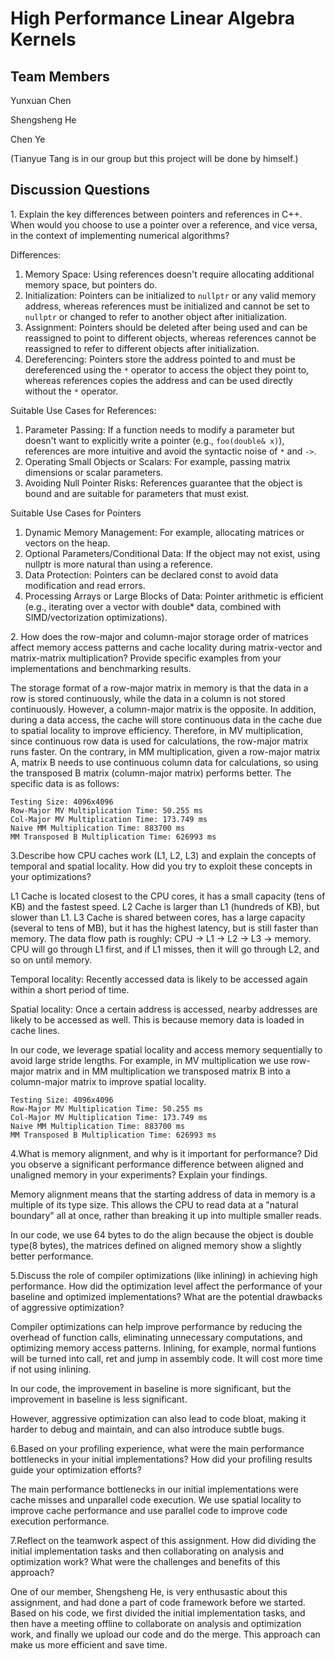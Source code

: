 # High Performance Linear Algebra Kernels

## Team Members

Yunxuan Chen

Shengsheng He

Chen Ye

(Tianyue Tang is in our group but this project will be done by himself.)

## Discussion Questions

$1.$ Explain the key differences between pointers and references in C++. When would you choose to use a pointer over a reference, and vice versa, in the context of implementing numerical algorithms?

Differences:

1. Memory Space: Using references doesn't require allocating additional memory space, but pointers do.
2. Initialization: Pointers can be initialized to `nullptr` or any valid memory address, whereas references must be initialized and cannot be set to `nullptr` or changed to refer to another object after initialization.
3. Assignment: Pointers should be deleted after being used and can be reassigned to point to different objects, whereas references cannot be reassigned to refer to different objects after initialization.
4. Dereferencing: Pointers store the address pointed to and must be dereferenced using the `*` operator to access the object they point to, whereas references copies the address and can be used directly without the `*` operator.

Suitable Use Cases for References:

1. Parameter Passing: If a function needs to modify a parameter but doesn't want to explicitly write a pointer (e.g., `foo(double& x)`), references are more intuitive and avoid the syntactic noise of `*` and `->`.
2. Operating Small Objects or Scalars: For example, passing matrix dimensions or scalar parameters.
3. Avoiding Null Pointer Risks: References guarantee that the object is bound and are suitable for parameters that must exist.

Suitable Use Cases for Pointers

1. Dynamic Memory Management: For example, allocating matrices or vectors on the heap.
2. Optional Parameters/Conditional Data: If the object may not exist, using nullptr is more natural than using a reference.
3. Data Protection: Pointers can be declared const to avoid data modification and read errors.
4. Processing Arrays or Large Blocks of Data: Pointer arithmetic is efficient (e.g., iterating over a vector with double* data, combined with SIMD/vectorization optimizations).

$2.$ How does the row-major and column-major storage order of matrices affect memory access patterns and cache locality during matrix-vector and matrix-matrix multiplication? Provide specific examples from your implementations and benchmarking results.

The storage format of a row-major matrix in memory is that the data in a row is stored continuously, while the data in a column is not stored continuously. However, a column-major matrix is the opposite. In addition, during a data access, the cache will store continuous data in the cache due to spatial locality to improve efficiency. Therefore, in MV multiplication, since continuous row data is used for calculations, the row-major matrix runs faster. On the contrary, in MM multiplication, given a row-major matrix A, matrix B needs to use continuous column data for calculations, so using the transposed B matrix (column-major matrix) performs better. The specific data is as follows:

```
Testing Size: 4096x4096
Row-Major MV Multiplication Time: 50.255 ms
Col-Major MV Multiplication Time: 173.749 ms
Naive MM Multiplication Time: 883700 ms
MM Transposed B Multiplication Time: 626993 ms
```

$3.$Describe how CPU caches work (L1, L2, L3) and explain the concepts of temporal and spatial locality. How did you try to exploit these concepts in your optimizations?

L1 Cache is located closest to the CPU cores, it has a small capacity (tens of KB) and the fastest speed. L2 Cache is larger than L1 (hundreds of KB), but slower than L1. L3 Cache is shared between cores, has a large capacity (several to tens of MB), but it has the highest latency, but is still faster than memory. The data flow path is roughly: CPU → L1 → L2 → L3 → memory. CPU will go through L1 first, and if L1 misses, then it will go through L2, and so on until memory.

Temporal locality: Recently accessed data is likely to be accessed again within a short period of time.

Spatial locality: Once a certain address is accessed, nearby addresses are likely to be accessed as well. This is because memory data is loaded in cache lines.

In our code, we leverage spatial locality and access memory sequentially to avoid large stride lengths. For example, in MV multiplication we use row-major matrix and in MM multiplication we transposed matrix B into a column-major matrix to improve spatial locality.

```
Testing Size: 4096x4096
Row-Major MV Multiplication Time: 50.255 ms
Col-Major MV Multiplication Time: 173.749 ms
Naive MM Multiplication Time: 883700 ms
MM Transposed B Multiplication Time: 626993 ms
```

$4.$What is memory alignment, and why is it important for performance? Did you observe a significant performance difference between aligned and unaligned memory in your experiments? Explain your findings.

Memory alignment means that the starting address of data in memory is a multiple of its type size. This allows the CPU to read data at a "natural boundary" all at once, rather than breaking it up into multiple smaller reads.

In our code, we use 64 bytes to do the align because the object is double type(8 bytes), the matrices defined on aligned memory show a slightly better performance.

$5.$Discuss the role of compiler optimizations (like inlining) in achieving high performance. How did the optimization level affect the performance of your baseline and optimized implementations? What are the potential drawbacks of aggressive optimization?

Compiler optimizations can help improve performance by reducing the overhead of function calls, eliminating unnecessary computations, and optimizing memory access patterns. Inlining, for example, normal funtions will be turned into call, ret and jump in assembly code. It will cost more time if not using inlining.

In our code, the improvement in baseline is more significant, but the improvement in baseline is less significant.

However, aggressive optimization can also lead to code bloat, making it harder to debug and maintain, and can also introduce subtle bugs.

$6.$Based on your profiling experience, what were the main performance bottlenecks in your initial implementations? How did your profiling results guide your optimization efforts?

The main performance bottlenecks in our initial implementations were cache misses and unparallel code execution. We use spatial locality to improve cache performance and use parallel code to improve code execution performance.

$7.$Reflect on the teamwork aspect of this assignment. How did dividing the initial implementation tasks and then collaborating on analysis and optimization work? What were the challenges and benefits of this approach?

One of our member, Shengsheng He, is very enthusastic about this assignment, and had done a part of code framework before we started. Based on his code, we first divided the initial implementation tasks, and then have a meeting offline to collaborate on analysis and optimization work, and finally we upload our code and do the merge. This approach can make us more efficient and save time.
